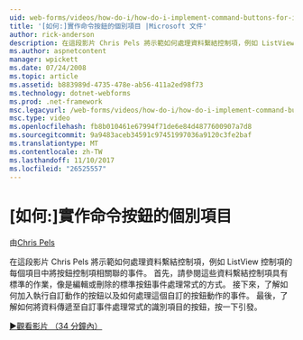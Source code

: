 ```yaml
---
uid: web-forms/videos/how-do-i/how-do-i-implement-command-buttons-for-individual-items
title: '[如何:]實作命令按鈕的個別項目 |Microsoft 文件'
author: rick-anderson
description: 在這段影片 Chris Pels 將示範如何處理資料繫結控制項，例如 ListView 控制項的每個項目中將按鈕控制項相關聯的事件。 首先...
ms.author: aspnetcontent
manager: wpickett
ms.date: 07/24/2008
ms.topic: article
ms.assetid: b883989d-4735-478e-ab56-411a2ed98f73
ms.technology: dotnet-webforms
ms.prod: .net-framework
msc.legacyurl: /web-forms/videos/how-do-i/how-do-i-implement-command-buttons-for-individual-items
msc.type: video
ms.openlocfilehash: fb8b010461e67994f71de6e84d4877600907a7d8
ms.sourcegitcommit: 9a9483aceb34591c97451997036a9120c3fe2baf
ms.translationtype: MT
ms.contentlocale: zh-TW
ms.lasthandoff: 11/10/2017
ms.locfileid: "26525557"
---
```

<a name="how-do-i-implement-command-buttons-for-individual-items"></a>[如何:]實作命令按鈕的個別項目
====================
由[Chris Pels](https://twitter.com/chrispels)

在這段影片 Chris Pels 將示範如何處理資料繫結控制項，例如 ListView 控制項的每個項目中將按鈕控制項相關聯的事件。 首先，請參閱這些資料繫結控制項具有標準的作業，像是編輯或刪除的標準按鈕事件處理常式的方式。 接下來，了解如何加入執行自訂動作的按鈕以及如何處理這個自訂的按鈕動作的事件。 最後，了解如何將資料傳遞至自訂事件處理常式的識別項目的按鈕，按一下引發。

[&#9654;觀看影片 （34 分鐘內）](https://channel9.msdn.com/Blogs/ASP-NET-Site-Videos/how-do-i-implement-command-buttons-for-individual-items)
